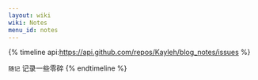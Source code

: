 ```yaml
---
layout: wiki
wiki: Notes
menu_id: notes
---
```


{% timeline api:https://api.github.com/repos/Kayleh/blog_notes/issues %}
<!-- node 时间线 -->
`随记` 记录一些零碎
{% endtimeline %}

